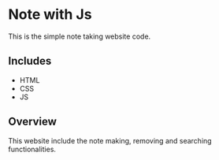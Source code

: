 # Note with Js
This is the simple note taking website code.

## Includes
- HTML
- CSS
- JS

## Overview
This website include the note making, removing and searching functionalities.
